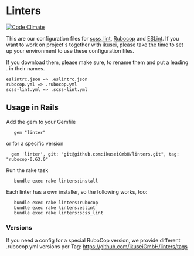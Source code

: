 # Linters

[![Code Climate](https://codeclimate.com/repos/57d18afa46cfc50aa1000c33/badges/903cfe94e756c25b5e38/gpa.svg)](https://codeclimate.com/repos/57d18afa46cfc50aa1000c33/feed)

This are our configuration files for [scss_lint](https://github.com/brigade/scss-lint), [Rubocop](https://github.com/bbatsov/rubocop) and [ESLint](http://eslint.org/).
If you want to work on project's together with ikusei, please take the time to set up your environment to use these configuration files.

If you download them, please make sure, to rename them and put a leading . in their names.

```
eslintrc.json => .eslintrc.json
rubocop.yml => .rubocop.yml
scss-lint.yml => .scss-lint.yml
```


## Usage in Rails

Add the gem to your Gemfile

```
   gem "linter"
```

or for a specific version

```
  gem 'linter', git: "git@github.com:ikuseiGmbH/linters.git", tag: "rubocop-0.63.0"
```

Run the rake task

```
   bundle exec rake linters:install
```

Each linter has a own installer, so the following works, too:

```
   bundle exec rake linters:rubocop
   bundle exec rake linters:eslint
   bundle exec rake linters:scss_lint
```

### Versions

If you need a config for a special RuboCop version, we provide different .rubocop.yml versions per Tag: https://github.com/ikuseiGmbH/linters/tags
